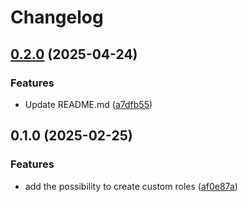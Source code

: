 # Changelog

## [0.2.0](https://github.com/prefapp/tfm/compare/azure-customrole-v0.1.0...azure-customrole-v0.2.0) (2025-04-24)


### Features

* Update README.md ([a7dfb55](https://github.com/prefapp/tfm/commit/a7dfb55b83447cf3ef08d168ab756e791f322e7a))

## 0.1.0 (2025-02-25)


### Features

* add the possibility to create custom roles ([af0e87a](https://github.com/prefapp/tfm/commit/af0e87a54f1a23dfaa1b1c78064d865a777574e0))
